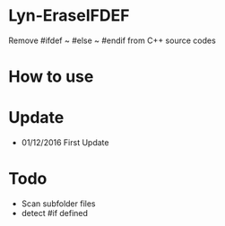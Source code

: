 # Lyn-EraseIFDEF
Remove #ifdef ~ #else ~ #endif from C++ source codes

# How to use

# Update
- 01/12/2016 First Update

# Todo
- Scan subfolder files
- detect #if defined
